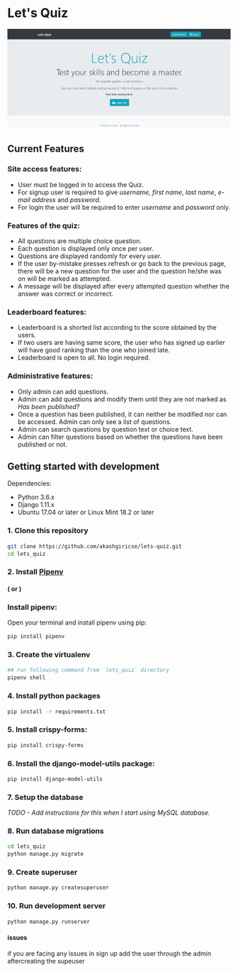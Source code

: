 # Let's Quiz

![alt text](image.png)

## Current Features

### Site access features:

- User must be logged in to access the Quiz.
- For signup user is required to give _username_, _first name_, _last name_, _e-mail address_ and _password_.
- For login the user will be required to enter _username_ and _password_ only.

### Features of the quiz:

- All questions are multiple choice question.
- Each question is displayed only once per user.
- Questions are displayed randomly for every user.
- If the user by-mistake presses refresh or go back to the previous page, there will be a new question for the user and the
  question he/she was on will be marked as attempted.
- A message will be displayed after every attempted question whether the answer was correct or incorrect.

### Leaderboard features:

- Leaderboard is a shorted list according to the score obtained by the users.
- If two users are having same score, the user who has signed up earlier will have good ranking than the one who joined late.
- Leaderboard is open to all. No login required.

### Administrative features:

- Only admin can add questions.
- Admin can add questions and modify them until they are not marked as _Has been published?_
- Once a question has been published, it can neither be modified nor can be accessed. Admin can only see a list of questions.
- Admin can search questions by question text or choice text.
- Admin can filter questions based on whether the questions have been published or not.

## Getting started with development

Dependencies:

- Python 3.6.x
- Django 1.11.x
- Ubuntu 17.04 or later or Linux Mint 18.2 or later

### 1. Clone this repository

```bash
git clone https://github.com/akashgiricse/lets-quiz.git
cd lets_quiz
```

### 2. Install [Pipenv](https://pipenv.pypa.io/en/latest/)

#### ( or )

### Install pipenv:

Open your terminal and install pipenv using pip:

```bash
pip install pipenv
```

### 3. Create the virtualenv

```bash
## run following command from `lets_quiz` directory
pipenv shell
```

### 4. Install python packages

```bash
pip install -r requirements.txt
```

### 5. Install crispy-forms:

```bash
pip install crispy-forms
```

### 6. Install the django-model-utils package:

```bash
pip install django-model-utils
```

### 7. Setup the database

_TODO - Add instructions for this when I start using MySQL database._

### 8. Run database migrations

```bash
cd lets_quiz
python manage.py migrate
```

### 9. Create superuser

```bash
python manage.py createsuperuser
```

### 10. Run development server

```bash
python manage.py runserver
```

#### issues

if you are facing any issues in sign up add the user through the admin aftercreating the supeuser
